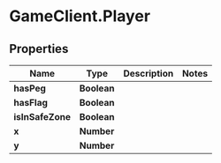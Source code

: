 # GameClient.Player

## Properties

Name | Type | Description | Notes
------------ | ------------- | ------------- | -------------
**hasPeg** | **Boolean** |  | 
**hasFlag** | **Boolean** |  | 
**isInSafeZone** | **Boolean** |  | 
**x** | **Number** |  | 
**y** | **Number** |  | 


